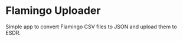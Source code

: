 Flamingo Uploader
=================

Simple app to convert Flamingo CSV files to JSON and upload them to ESDR.
